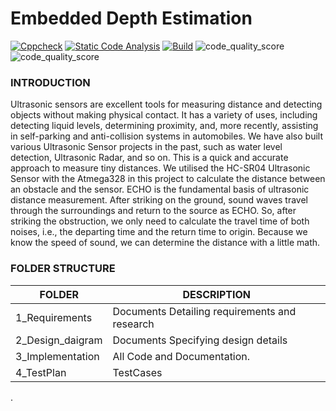 # Embedded Depth Estimation
[![Cppcheck](https://github.com/SavithaPechimuthu/M2-EmbSys/actions/workflows/c-cpp.yml/badge.svg)](https://github.com/SavithaPechimuthu/M2-EmbSys/actions/workflows/c-cpp.yml)
[![Static Code Analysis](https://github.com/SavithaPechimuthu/M2-EmbSys/actions/workflows/static.yml/badge.svg)](https://github.com/SavithaPechimuthu/M2-EmbSys/actions/workflows/static.yml)
[![Build](https://github.com/SavithaPechimuthu/M2-EmbSys/actions/workflows/Build.yml/badge.svg)](https://github.com/SavithaPechimuthu/M2-EmbSys/actions/workflows/Build.yml)
![code_quality_score](https://api.codiga.io/project/31602/score/svg)
![code_quality_score](https://api.codiga.io/project/31602/status/svg)

### INTRODUCTION
Ultrasonic sensors are excellent tools for measuring distance and detecting objects without making physical contact. It has a variety of uses, including detecting liquid levels, determining proximity, and, more recently, assisting in self-parking and anti-collision systems in automobiles. We have also built various Ultrasonic Sensor projects in the past, such as water level detection, Ultrasonic Radar, and so on. This is a quick and accurate approach to measure tiny distances. We utilised the HC-SR04 Ultrasonic Sensor with the Atmega328 in this project to calculate the distance between an obstacle and the sensor. ECHO is the fundamental basis of ultrasonic distance measurement. After striking on the ground, sound waves travel through the surroundings and return to the source as ECHO. So, after striking the obstruction, we only need to calculate the travel time of both noises, i.e., the departing time and the return time to origin. Because we know the speed of sound, we can determine the distance with a little math.
### FOLDER STRUCTURE
| FOLDER | DESCRIPTION | 
 | -- | ----------- | 
 | 1_Requirements | Documents Detailing requirements and research | 
 | 2_Design_daigram | Documents Specifying design details | 
 | 3_Implementation | All Code and Documentation. | 
 | 4_TestPlan | TestCases | 

.
